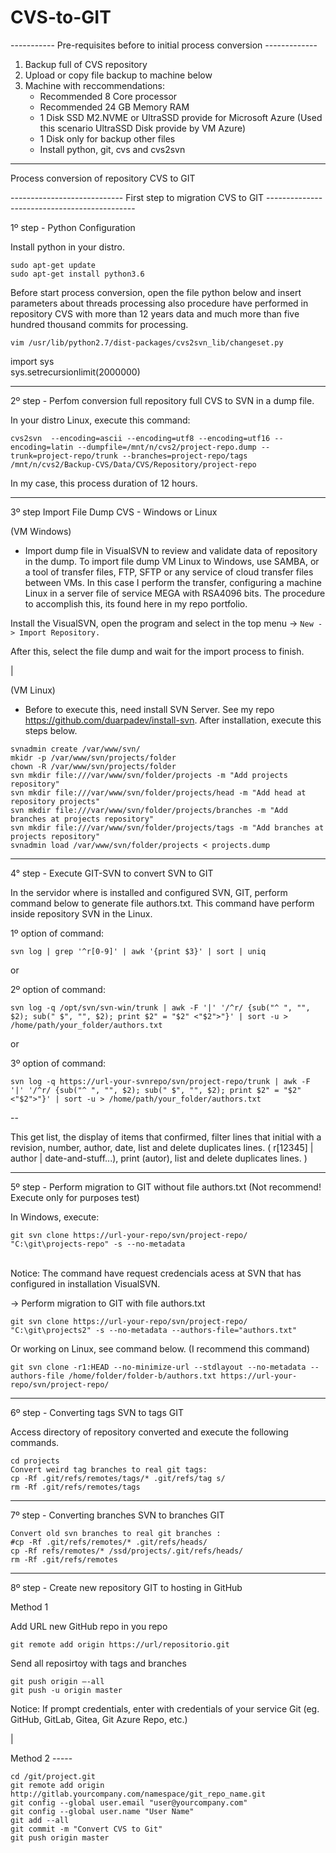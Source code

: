 # CVS-to-GIT

----------- Pre-requisites before to initial process conversion -------------

1. Backup full of CVS repository
2. Upload or copy file backup to machine below
3. Machine with reccommendations:
   - Recommended 8 Core processor
   - Recommended 24 GB Memory RAM
   - 1 Disk SSD M2.NVME or UltraSSD provide for Microsoft Azure (Used this scenario UltraSSD Disk provide by VM Azure)
   - 1 Disk only for backup other files
   - Install python, git, cvs and cvs2svn

------------------------------------------------------------------------------------------------------------

Process conversion of repository CVS to GIT


---------------------------- First step to migration CVS to GIT ---------------------------------------------

1º step - Python Configuration

Install python in your distro.

```
sudo apt-get update
sudo apt-get install python3.6
```

Before start process conversion, open the file python below and insert parameters about threads processing also procedure have performed in repository CVS with more than 12 years data and much more than five hundred thousand commits for processing.

```vim /usr/lib/python2.7/dist-packages/cvs2svn_lib/changeset.py```

import sys<br>
sys.setrecursionlimit(2000000) 

------------------------------------------------------------------------------------------------------------

2º step - Perfom conversion full repository full CVS to SVN in a dump file.

In your distro Linux, execute this command:

```cvs2svn  --encoding=ascii --encoding=utf8 --encoding=utf16 --encoding=latin --dumpfile=/mnt/n/cvs2/project-repo.dump --trunk=project-repo/trunk --branches=project-repo/tags  /mnt/n/cvs2/Backup-CVS/Data/CVS/Repository/project-repo```

In my case, this process duration of 12 hours.

------------------------------------------------------------------------------------------------------------

3º step Import File Dump  CVS - Windows or Linux

(VM Windows)
- Import dump file in VisualSVN to review and validate data of repository in the dump. To import file dump VM Linux to Windows, use SAMBA, or a tool of transfer files, FTP, SFTP or any service of cloud transfer files between VMs. In this case I perform the transfer, configuring a machine Linux in a server file of service MEGA with RSA4096 bits. The procedure to accomplish this, its found here in my repo portfolio.

Install the VisualSVN, open the program and select in the top menu -> ```New -> Import Repository.```

After this, select the file dump and wait for the import process to finish.

|

(VM Linux)
- Before to execute this, need install SVN Server. See my repo https://github.com/duarpadev/install-svn. After installation, execute this steps below.

```
svnadmin create /var/www/svn/
mkidr -p /var/www/svn/projects/folder
chown -R /var/www/svn/projects/folder
svn mkdir file:///var/www/svn/folder/projects -m "Add projects repository"
svn mkdir file:///var/www/svn/folder/projects/head -m "Add head at repository projects"
svn mkdir file:///var/www/svn/folder/projects/branches -m "Add branches at projects repository"
svn mkdir file:///var/www/svn/folder/projects/tags -m "Add branches at projects repository"
svnadmin load /var/www/svn/folder/projects < projects.dump
```

------------------------------------------------------------------------------------------------------------

4° step - Execute GIT-SVN to convert SVN to GIT

In the servidor where is installed and configured SVN, GIT, perform command below to generate file authors.txt. This command have perform inside repository SVN in the Linux.

1º option of command:

```svn log | grep '^r[0-9]' | awk '{print $3}' | sort | uniq ```

or 

2º option of command:

```svn log -q /opt/svn/svn-win/trunk | awk -F '|' '/^r/ {sub("^ ", "", $2); sub(" $", "", $2); print $2" = "$2" <"$2">"}' | sort -u > /home/path/your_folder/authors.txt```

or

3º option of command:

```svn log -q https://url-your-svnrepo/svn/project-repo/trunk | awk -F '|' '/^r/ {sub("^ ", "", $2); sub(" $", "", $2); print $2" = "$2" <"$2">"}' | sort -u > /home/path/your_folder/authors.txt```

--

This get list, the display of items that confirmed, filter lines that initial with a revision, number, author, date, list and delete duplicates lines.
 ( r[12345] | author | date-and-stuff...), print (autor), list and delete duplicates lines. )

------------------------------------------------------------------------------------------------------------

5º step - Perform migration to GIT without file authors.txt (Not recommend! Execute only for purposes test)

In Windows, execute:

```git svn clone https://url-your-repo/svn/project-repo/ "C:\git\projects-repo" -s --no-metadata```


<br>Notice: The command have request credencials acess at SVN that has configured in installation VisualSVN.</br>

-> Perform migration to GIT with file authors.txt</br>

```git svn clone https://url-your-repo/svn/project-repo/ "C:\git\projects2" -s --no-metadata --authors-file="authors.txt"```

Or working on Linux, see command below. (I recommend this command)

```git svn clone -r1:HEAD --no-minimize-url --stdlayout --no-metadata --authors-file /home/folder/folder-b/authors.txt https://url-your-repo/svn/project-repo/```

------------------------------------------------------------------------------------------------------------

6º step - Converting tags SVN to tags GIT

Access directory of repository converted and execute the following commands.

```
cd projects
Convert weird tag branches to real git tags:
cp -Rf .git/refs/remotes/tags/* .git/refs/tag s/
rm -Rf .git/refs/remotes/tags
```

------------------------------------------------------------------------------------------------------------

7º step - Converting branches SVN to branches GIT

```
Convert old svn branches to real git branches :
#cp -Rf .git/refs/remotes/* .git/refs/heads/
cp -Rf refs/remotes/* /ssd/projects/.git/refs/heads/
rm -Rf .git/refs/remotes
```

------------------------------------------------------------------------------------------------------------

8º step - Create new repository GIT to hosting in GitHub


Method 1

Add URL new GitHub repo in you repo

```
git remote add origin https://url/repositorio.git
```

Send all reposirtoy with tags and branches

```
git push origin –-all
git push -u origin master
```

Notice: If prompt credentials, enter with credentials of your service Git (eg. GitHub, GitLab, Gitea, Git Azure Repo, etc.)

|

Method 2 -----

```
cd /git/project.git
git remote add origin http://gitlab.yourcompany.com/namespace/git_repo_name.git
git config --global user.email "user@yourcompany.com"
git config --global user.name "User Name"
git add --all
git commit -m "Convert CVS to Git"
git push origin master
```

